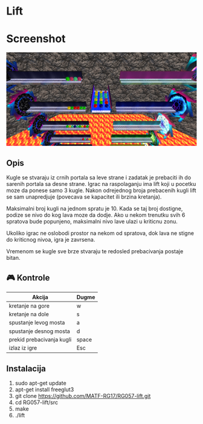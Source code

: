 # Lift

# Screenshot
![nema slike](https://github.com/mi15405/Lift/blob/master/screenshots/08.png)

## Opis
Kugle se stvaraju iz crnih portala sa leve strane i zadatak je prebaciti ih do sarenih portala sa desne strane.
Igrac na raspolaganju ima lift koji u pocetku moze da ponese samo 3 kugle.
Nakon odrejednog broja prebacenih kugli lift se sam unapredjuje (povecava se
kapacitet ili brzina kretanja).

Maksimalni broj kugli na jednom spratu je 10. Kada se taj broj dostigne,
podize se nivo do kog lava moze da dodje.
Ako u nekom trenutku svih 6 spratova bude popunjeno, maksimalni nivo lave ulazi
u kriticnu zonu. 

Ukoliko igrac ne oslobodi prostor na nekom od spratova, dok lava ne stigne
do kriticnog nivoa, igra je zavrsena.

Vremenom se kugle sve brze stvaraju te redosled prebacivanja postaje bitan.

## :video_game: Kontrole

| Akcija | Dugme |
| ---| --- |
|  kretanje na gore  | w |
|  kretanje na dole | s |
|  spustanje levog mosta | a |
|  spustanje desnog mosta | d |
|  prekid prebacivanja kugli | space |
|  izlaz iz igre  | Esc |

## Instalacija

1. sudo apt-get update 
2. apt-get install freeglut3
3. git clone https://github.com/MATF-RG17/RG057-lift.git
4. cd RG057-lift/src
5. make
6. ./lift


